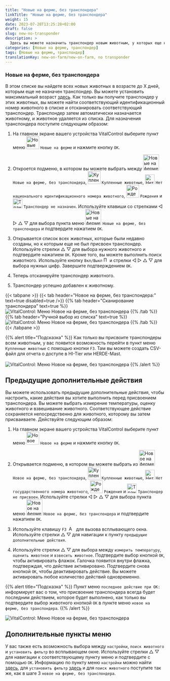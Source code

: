 ```yaml
---
title: "Новые на ферме, без транспондера"
linkTitle: "Новые на ферме, без транспондера"
weight: 15
date: 2023-07-28T13:25:28+02:00
draft: false
slug: new-no-transponder
description: >
  Здесь вы можете назначить транспондер новым животным, у которых еще нет транспондера.
categories: [Новые на ферме, транспондер]
tags: [Новые на ферме, транспондер]
translationKey: new-on-farm/new-on-farm, no transponder
---
```

### Новые на ферме, без транспондера

В этом списке вы найдете всех новых животных в возрасте до X дней, которым еще не назначен транспондер. Вы можете установить максимальный возраст [здесь](/ru/docs/settings/animal-registration/#установка-значений-по-умолчанию). Как только вы получите транспондер у этих животных, вы можете найти соответствующий идентификационный номер животного в списке и отсканировать соответствующий транспондер. Транспондер затем автоматически назначается животному, и животное удаляется из списка. Для назначения транспондера поступите следующим образом:

1. На главном экране вашего устройства VitalControl выберите пункт меню <img src="/icons/main/new-on-farm.svg" width="40" align="bottom" alt="Новые на ферме" /> `Новые на ферме` и нажмите кнопку `OK`.

2. Откроется подменю, в котором вы можете выбрать между <img src="/icons/registration/new-on-farm-no-transponder.svg" width="50" align="bottom" alt="Новые на ферме, без транспондера" /> `Новые на ферме, без транспондера`, <img src="/icons/main/new-on-farm.svg" width="40" align="bottom" alt="Купленные животные" /> `Купленные животные`, <img src="/icons/registration/no-eartag-number.svg" width="30" align="bottom" alt="Нет национального идентификационного номера животного" /> `Нет национального идентификационного номера животного`, <img src="/icons/main/births.svg" width="40" align="bottom" alt="Рождения" /> `Рождения` и <img src="/icons/registration/no-transponder.svg" width="30" align="bottom" alt="Транспондер не назначен" /> `Транспондер не назначен`. Используйте клавиши со стрелками ◁ ▷ △ ▽ для выбора пункта меню <img src="/icons/registration/new-on-farm-no-transponder.svg" width="50" align="bottom" alt="Новые на ферме, без транспондера" /> `Новые на ферме, без транспондера` и подтвердите нажатием `OK`.

3. Открывается список всех животных, которые были недавно созданы, но к которым еще не был присвоен транспондер. Используйте стрелки △ ▽ для выбора нужного животного и подтвердите нажатием `OK`. Кроме того, вы можете выполнить поиск животного. Используйте кнопку `Вкл/Выкл` <img src="/icons/footer/search.svg" width="15" align="bottom" alt="Поиск" /> и стрелки ◁ ▷ △ ▽ для выбора нужных цифр. Завершите подтверждением `OK`.

4. Теперь отсканируйте транспондер животного.

5. Транспондер успешно добавлен к животному.

{{< tabpane >}}
{{< tab header="Новое на ферме, без транспондера:" text=true disabled=true />}}
{{% tab header="Сканирование транспондера" text=true %}}
![VitalControl: Меню Новое на ферме, без транспондера](../images/notransponder-scan.png "Новое на ферме, без транспондера")
{{% /tab %}}
{{% tab header="Ручной выбор из списка" text=true %}}
![VitalControl: Меню Новое на ферме, без транспондера](../images/notransponder.png "Новое на ферме, без транспондера")
{{% /tab %}}
{{< /tabpane >}}

{{% alert title="Подсказка" %}}
Как только вы присвоите транспондеры всем животным, у вас появится возможность перейти в пункт меню `Купленные животные` с помощью кнопки `F3`. Там вы можете создать CSV-файл для отчета о доступе в HI-Tier или HERDE-Mast. <br/>
<br/>
![VitalControl: Меню Новое на ферме, без транспондера](../images/redirect.png "Перенаправление")
{{% /alert %}}

## Предыдущие дополнительные действия

Вы можете использовать предыдущие дополнительные действия, чтобы настроить, какие действия вы хотите выполнить перед присвоением транспондера. Вы можете выбрать измерение температуры, оценку животного и взвешивание животного. Соответствующее действие сохраняется непосредственно для животного, которому вы затем присваиваете. Действуйте следующим образом:

1. На главном экране вашего устройства VitalControl выберите пункт меню <img src="/icons/main/new-on-farm.svg" width="40" align="bottom" alt="Новое на ферме" /> `Новое на ферме` и нажмите кнопку `OK`.

2. Открывается подменю, в котором вы можете выбрать из <img src="/icons/registration/new-on-farm-no-transponder.svg" width="50" align="bottom" alt="Новое на ферме, без транспондера" /> `Новое на ферме, без транспондера`, <img src="/icons/main/new-on-farm.svg" width="40" align="bottom" alt="Купленные животные" /> `Купленные животные`, <img src="/icons/registration/no-eartag-number.svg" width="30" align="bottom" alt="Нет государственного номера животного" /> `Нет государственного номера животного`, <img src="/icons/main/births.svg" width="40" align="bottom" alt="Рождения" /> `Рождения` и <img src="/icons/registration/no-transponder.svg" width="30" align="bottom" alt="Транспондер не присвоен" /> `Транспондер не присвоен`. Используйте стрелки ◁ ▷ △ ▽ для выбора пункта меню <img src="/icons/registration/new-on-farm-no-transponder.svg" width="50" align="bottom" alt="Новое на ферме, без транспондера" /> `Новое на ферме, без транспондера` и подтвердите нажатием `OK`.

3. Используйте клавишу `F3` &nbsp;<img src="/icons/footer/open-popup.svg" width="15" align="bottom" alt="Aufruf Popup" />&nbsp; для вызова всплывающего окна. Используйте стрелки △ ▽ для навигации к пункту `предыдущие дополнительные действия`.

4. Используйте стрелки △ ▽ для выбора между `измерить температуру`, `оценить животное` и `взвесить животное`. Подтвердите выбор кнопкой `OK`, чтобы активировать флажок. Галочка появится внутри флажка, подтверждая, что действие активировано. Подтвердите снова кнопкой `OK`, чтобы деактивировать действие. Вы можете активировать любое количество действий одновременно.

{{% alert title="Подсказка" %}}
Пункт меню `последнее действие при OK:` информирует вас о том, что присвоение транспондера всегда будет последним действием, которое будет выполнено, как только вы подтвердите выбор животного кнопкой `OK` в пункте меню `новое на ферме, без транспондера`.
{{% /alert %}}

![VitalControl: Меню Новое на ферме, без транспондера](../images/actions.png "Дополнительные действия")

 ## Дополнительные пункты меню

У вас также есть возможность выбора между `настройки`, `поиск животного` и `установить фильтр` во всплывающем окне. Используйте стрелки △ ▽ для навигации к соответствующему пункту меню и подтвердите с помощью `OK`. Информацию по пункту меню `настройки` можно найти [здесь](/ru/docs/settings/animal-registration/#установка-значений-по-умолчанию), для `установить фильтр` [здесь](/ru/docs/filter/) и для `поиск животного` поступите так же, как в шаге 3 `новое на ферме, без транспондера`.
